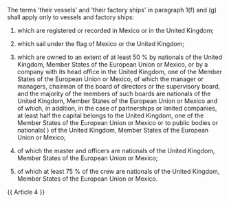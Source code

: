 The terms 'their vessels' and 'their factory ships' in paragraph 1(f) and (g) shall apply only to vessels and factory ships:

1. which are registered or recorded in Mexico or in the United Kingdom;

2. which sail under the flag of Mexico or the United Kingdom;

3. which are owned to an extent of at least 50 % by nationals of the United Kingdom, Member States of the European Union or Mexico, or by a company with its head office in the United Kingdom, one of the Member States of the European Union or Mexico, of which the manager or managers, chairman of the board of directors or the supervisory board, and the majority of the members of such boards are nationals of the United Kingdom, Member States of the European Union or Mexico and of which, in addition, in the case of partnerships or limited companies, at least half the capital belongs to the United Kingdom, one of the Member States of the European Union or Mexico or to public bodies or nationals( ) of the United Kingdom, Member States of the European Union or Mexico;

4. of which the master and officers are nationals of the United Kingdom, Member States of the European Union or Mexico;

5. of which at least 75 % of the crew are nationals of the United Kingdom, Member States of the European Union or Mexico.

{{ Article 4 }}
